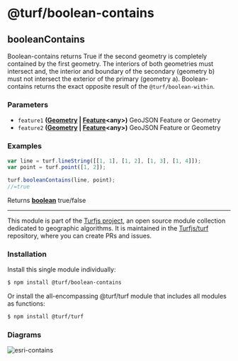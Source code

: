 # @turf/boolean-contains

<!-- Generated by documentation.js. Update this documentation by updating the source code. -->

## booleanContains

Boolean-contains returns True if the second geometry is completely contained by the first geometry.
The interiors of both geometries must intersect and, the interior and boundary of the secondary (geometry b)
must not intersect the exterior of the primary (geometry a).
Boolean-contains returns the exact opposite result of the `@turf/boolean-within`.

### Parameters

*   `feature1` **([Geometry][1] | [Feature][2]\<any>)** GeoJSON Feature or Geometry
*   `feature2` **([Geometry][1] | [Feature][2]\<any>)** GeoJSON Feature or Geometry

### Examples

```javascript
var line = turf.lineString([[1, 1], [1, 2], [1, 3], [1, 4]]);
var point = turf.point([1, 2]);

turf.booleanContains(line, point);
//=true
```

Returns **[boolean][3]** true/false

[1]: https://tools.ietf.org/html/rfc7946#section-3.1

[2]: https://tools.ietf.org/html/rfc7946#section-3.2

[3]: https://developer.mozilla.org/docs/Web/JavaScript/Reference/Global_Objects/Boolean

<!-- This file is automatically generated. Please don't edit it directly. If you find an error, edit the source file of the module in question (likely index.js or index.ts), and re-run "yarn docs" from the root of the turf project. -->

---

This module is part of the [Turfjs project](https://turfjs.org/), an open source module collection dedicated to geographic algorithms. It is maintained in the [Turfjs/turf](https://github.com/Turfjs/turf) repository, where you can create PRs and issues.

### Installation

Install this single module individually:

```sh
$ npm install @turf/boolean-contains
```

Or install the all-encompassing @turf/turf module that includes all modules as functions:

```sh
$ npm install @turf/turf
```


### Diagrams

![esri-contains](diagrams/esri-contains.gif)